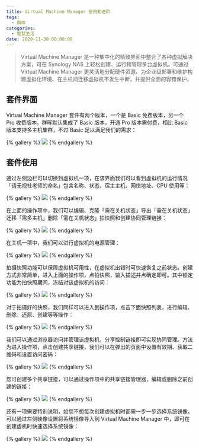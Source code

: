 ```yaml
---
title: Virtual Machine Manager 使用和进阶
tags:
  - 群晖
categories:
  - 智慧生活
date: 2020-11-30 00:00:00
---
```


> Virtual Machine Manager 是一种集中化的精致界面中整合了各种虚拟解决方案，可在 Synology NAS 上轻松创建、运行和管理多台虚拟机。可通过 Virtual Machine Manager 更灵活地分配硬件资源、为企业级部署和维护构建虚拟化环境、在主机间迁移虚拟机不发生中断，并提供全面的容错保护。

<!-- more -->

## 套件界面

Virtual Machine Manager 套件有两个版本，一个是 Basic 免费版本，另一个 Pro 收费版本。群晖默认集成了 Basic 版本，开通 Pro 版本需付费，相比 Basic 版本支持多主机集群，不过 Basic 足以满足我们的需求：

{% gallery %}
![](https://cdn.dusays.com/2020/11/287-1.jpg/1)
{% endgallery %}

## 套件使用

通过左侧边栏可以切换到虚拟机一项，在该界面我们可以看到虚拟机的运行情况「请无视杜老师的命名」包含名称、状态、宿主主机、网络地址、CPU 使用等：

{% gallery %}
![](https://cdn.dusays.com/2020/11/287-2.jpg/1)
{% endgallery %}

在上面的操作项中，我们可以编辑、克隆「需在关机状态」导出「需在关机状态」迁移「需多主机」删除「需在关机状态」拍快照和创建协同管理链接：

{% gallery %}
![](https://cdn.dusays.com/2020/11/287-3.jpg/1)
{% endgallery %}

在关机一项中，我们可以进行虚拟机的电源管理：

{% gallery %}
![](https://cdn.dusays.com/2020/11/287-4.jpg/1)
{% endgallery %}

拍摄快照功能可以保障虚拟机可用性，在虚拟机出错时可快速恢复之前状态。创建方式非常简单，进入上面的操作项，点拍快照，输入描述并点确定即可。其中锁定功能为拍快照期间，冻结对该虚拟机的访问：

{% gallery %}
![](https://cdn.dusays.com/2020/11/287-5.jpg/1)
{% endgallery %}

对于拍摄好的快照，我们同样可以进入到操作项，点击下面快照列表，进行编辑、删除、还原、创建等等操作：

{% gallery %}
![](https://cdn.dusays.com/2020/11/287-6.jpg/1)
{% endgallery %}

我们可以通过浏览器访问并管理该虚拟机，分享控制链接即可实现协同管理。方法为进入操作项，点击创建共享链接，我们可以在弹出的页面中设置有效期、获取二维码和设置访问密码：

{% gallery %}
![](https://cdn.dusays.com/2020/11/287-7.jpg/1)
{% endgallery %}

您可创建多个共享链接，可以通过操作项中的共享链接管理器，编辑或删除之前创建的链接：

{% gallery %}
![](https://cdn.dusays.com/2020/11/287-8.jpg/1)
{% endgallery %}

还有一项需要特别说明，如您不想每次创建虚拟机时都需一步一步选择系统镜像，可以通过左侧映像设置将系统镜像导入到 Virtual Machine Manager 中，即可在创建虚机时快速选择系统镜像：

{% gallery %}
![](https://cdn.dusays.com/2020/11/287-9.jpg/1)
{% endgallery %}